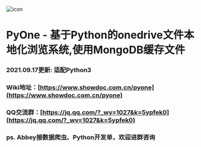 ![icon](https://ww3.sinaimg.cn/large/0074MymAly1g1ipmf4vj6j305402djr6.jpg)
# PyOne - 基于Python的onedrive文件本地化浏览系统,使用MongoDB缓存文件

### 2021.09.17更新: 适配Python3

### Wiki地址：[https://www.showdoc.com.cn/pyone](https://www.showdoc.com.cn/pyone)

### QQ交流群：[https://jq.qq.com/?_wv=1027&k=5ypfek0](https://jq.qq.com/?_wv=1027&k=5ypfek0)

### ps. Abbey接数据爬虫、Python开发单，欢迎进群咨询
